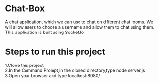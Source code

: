 # Chat-Box
A chat application, which we can use to chat on different chat rooms. 
We will allow users to choose a username and allow them to chat using them.
This application is built using Socket.Io

# Steps to run this project
1.Clone this project<br/>
2.In the Command Prompt,in the cloned directory,type node server.js<br/>
3.Open your browser and type localhost:8080/

